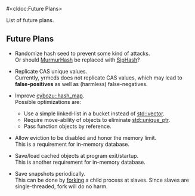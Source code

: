 #<cldoc:Future Plans>

List of future plans.

Future Plans
------------

* Randomize hash seed to prevent some kind of attacks.  
    Or should [MurmurHash][murmur] be replaced with [SipHash][siphash]?  
    <p />

* Replicate CAS unique values.  
    Currently, yrmcds does not replicate CAS values, which may lead to
    **false-positives** as well as (harmless) false-negatives.  
    <p />

* Improve <cybozu::hash_map>.  
    Possible optimizations are:
    - Use a simple linked-list in a bucket instead of <std::vector>.
    - Require move-ability of objects to eliminate <std::unique_ptr>.
    - Pass function objects by reference.  
    <p />

* Allow eviction to be disabled and honor the memory limit.  
    This is a requirement for in-memory database.  
    <p />

* Save/load cached objects at program exit/startup.  
    This is another requirement for in-memory database.  
    <p />

* Save snapshots periodically.  
    This can be done by [forking][fork] a child process at slaves.
    Since slaves are single-threaded, fork will do no harm.


[murmur]: https://code.google.com/p/smhasher/wiki/MurmurHash3
[siphash]: https://131002.net/siphash/
[fork]: http://manpages.ubuntu.com/manpages/precise/en/man2/fork.2.html
[keepalived]: http://www.keepalived.org/
